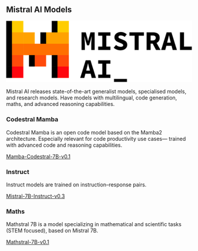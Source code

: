 ## Mistral AI Models

![Alt text](mistralAIlogo.png "Mistral AI logo")



Mistral AI  releases state-of-the-art generalist models, specialised models, and research models. Have models with  multilingual, code generation, maths, and advanced reasoning capabilities.



### Codestral Mamba
Codestral Mamba is an open code model based on the Mamba2 architecture.
Especially relevant for code productivity use cases— trained with advanced code and reasoning capabilities.



[Mamba-Codestral-7B-v0.1](https://huggingface.co/mistralai/Mamba-Codestral-7B-v0.1)


### Instruct

Instruct models are trained on instruction–response pairs.



[Mistral-7B-Instruct-v0.3](https://huggingface.co/mistralai/Mistral-7B-Instruct-v0.3)



### Maths

Mathstral 7B is a model specializing in mathematical and scientific tasks (STEM focused), based on Mistral 7B.


[Mathstral-7B-v0.1](https://huggingface.co/mistralai/Mathstral-7B-v0.1)
